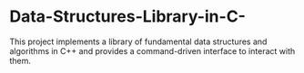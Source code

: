 # Data-Structures-Library-in-C-
This project implements a library of fundamental data structures and algorithms in C++ and provides a command-driven interface to interact with them.
